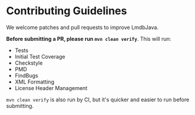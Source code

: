 # Contributing Guidelines

We welcome patches and pull requests to improve LmdbJava.

**Before submitting a PR, please run `mvn clean verify`**.
This will run:

* Tests
* Initial Test Coverage
* Checkstyle
* PMD
* FindBugs
* XML Formatting
* License Header Management

`mvn clean verify` is also run by CI, but it's quicker and easier to run
before submitting.
